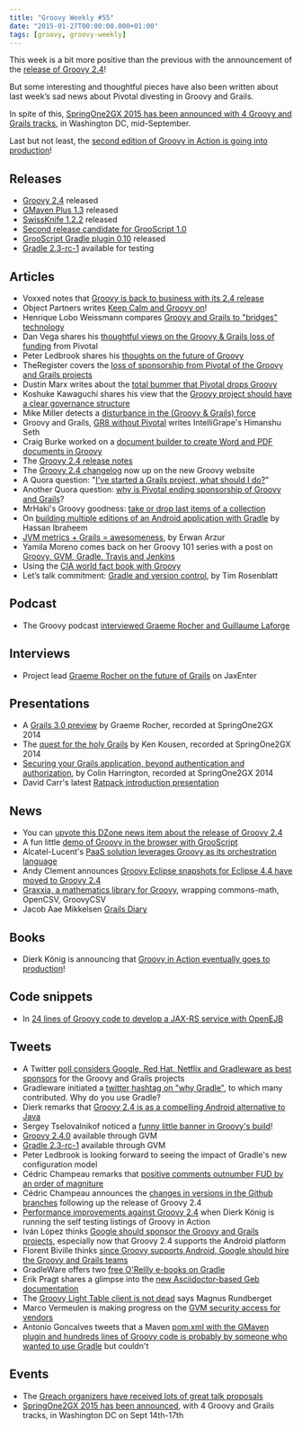 ```yaml
---
title: "Groovy Weekly #55"
date: "2015-01-27T00:00:00.000+01:00"
tags: [groovy, groovy-weekly]
---
```


This week is a bit more positive than the previous with the announcement of the [release of Groovy 2.4](http://glaforge.appspot.com/article/groovy-2-4-released)!

But some interesting and thoughtful pieces have also been written about last week’s sad news about Pivotal divesting in Groovy and Grails.

In spite of this, [SpringOne2GX 2015 has been announced with 4 Groovy and Grails tracks](https://twitter.com/springone2gx/status/559903903756861440), in Washington DC, mid-September.

Last but not least, the [second edition of Groovy in Action is going into production](https://twitter.com/mittie/status/558011051313491969)!
  
## Releases

*   [Groovy 2.4](http://glaforge.appspot.com/article/groovy-2-4-released) released
*   [GMaven Plus 1.3](http://groovy.329449.n5.nabble.com/GMaven-1-3-Released-td5722239.html) released
*   [SwissKnife 1.2.2](https://twitter.com/arasthel92/status/559659062309449728) released
*   [Second release candidate for GrooScript 1.0](https://twitter.com/grooscript/status/557999421691269120)
*   [GrooScript Gradle plugin 0.10](https://twitter.com/grooscript/status/558000095070015488) released
*   [Gradle 2.3-rc-1](https://twitter.com/gradleware/status/560099446508519426) available for testing

## Articles

*   Voxxed notes that [Groovy is back to business with its 2.4 release](https://www.voxxed.com/blog/2015/01/groovy-verse-back-business-2-4-release/)
*   Object Partners writes [Keep Calm and Groovy on](http://www.objectpartners.com/2015/01/23/keep-calm-groovy-on/)!
*   Henrique Lobo Weissmann compares [Groovy and Grails to "bridges" technology](http://www.itexto.com.br/devkico/en/?p=69)
*   Dan Vega shares his [thoughtful views on the Groovy & Grails loss of funding](http://therealdanvega.com/blog/2015/01/20/pivotal-drops-groovy-grails-sponsorship) from Pivotal
*   Peter Ledbrook shares his [thoughts on the future of Groovy](http://blog.cacoethes.co.uk/groovyandgrails/the-future-of-groovy)
*   TheRegister covers the [loss of sponsorship from Pivotal of the Groovy and Grails projects](http://www.theregister.co.uk/2015/01/22/open_source_java_grails_and_groovy_as_pivotal_pulls_out/)
*   Dustin Marx writes about the [total bummer that Pivotal drops Groovy](http://java.dzone.com/articles/total-bummer-pivotal-drops)
*   Koshuke Kawaguchi shares his view that the [Groovy project should have a clear governance structure](http://kohsuke.org/2015/01/20/groovy-project-should-have-a-clear-governance-structure/)
*   Mike Miller detects a [disturbance in the (Groovy & Grails) force](http://programmingitch.blogspot.dk/2015/01/i-detect-disturbance-in-groovy-grails.html)
*   Groovy and Grails, [GR8 without Pivotal](http://www.intelligrape.com/blog/groovy-and-grails-gr8-without-pivotal/) writes IntelliGrape's Himanshu Seth
*   Craig Burke worked on a [document builder to create Word and PDF documents in Groovy](http://www.craigburke.com/2015/01/22/groovy-document-builder.html)
*   The [Groovy 2.4 release notes](http://beta.groovy-lang.org/releasenotes/groovy-2.4.html)
*   The [Groovy 2.4 changelog](http://beta.groovy-lang.org/changelog-2.4.0.html) now up on the new Groovy website
*   A Quora question: "[I've started a Grails project, what should I do?](https://www.quora.com/Pivotal-is-no-longer-sponsoring-Grails-I-have-a-Grails-project-in-the-works-What-should-I-do)"
*   Another Quora question: [why is Pivotal ending sponsorship of Groovy and Grails](https://www.quora.com/Why-is-Pivotal-ending-the-sponsorship-of-Groovy-and-Grails)?
*   MrHaki's Groovy goodness: [take or drop last items of a collection](http://mrhaki.blogspot.fr/2015/01/groovy-goodness-take-or-drop-last-items.html)
*   On [building multiple editions of an Android application with Gradle](http://blog.robustastudio.com/mobile-development/android/building-multiple-editions-of-android-app-gradle/) by Hassan Ibraheem
*   [JVM metrics + Grails = awesomeness](https://www.voxxed.com/blog/2015/01/jvm-metrics-grails-awesomeness/), by Erwan Arzur
*   Yamila Moreno comes back on her Groovy 101 series with a post on [Groovy, GVM, Gradle, Travis and Jenkins](http://moduslaborandi.net/groovy-101-gradle-travis-and-jenkins/)
*   Using the [CIA world fact book with Groovy](http://www.perfectlearn.com/2015/01/how-i-used-the-cia-world-factbook-to-test-my-product/)
*   Let’s talk commitment: [Gradle and version control](http://blog.ship.io/2015/01/23/lets-talk-commitment-gradle-and-version-control/), by Tim Rosenblatt

## Podcast

*   The Groovy podcast [interviewed Graeme Rocher and Guillaume Laforge](https://twitter.com/dailygrailstip/status/557943849251643393)

## Interviews

*   Project lead [Graeme Rocher on the future of Grails](http://jaxenter.com/grails-future-113958.html) on JaxEnter

## Presentations

*   A [Grails 3.0 preview](http://www.infoq.com/presentations/grails-3-preview) by Graeme Rocher, recorded at SpringOne2GX 2014
*   The [quest for the holy Grails](http://www.infoq.com/presentations/grails-introduction) by Ken Kousen, recorded at SpringOne2GX 2014
*   [Securing your Grails application, beyond authentication and authorization](http://www.infoq.com/presentations/grails-security-auth), by Colin Harrington, recorded at SpringOne2GX 2014
*   David Carr's latest [Ratpack introduction presentation](http://www.slideshare.net/davidmc24/intro-to-ratpack-cdjdn-2015)

## News

*   You can [upvote this DZone news item about the release of Groovy 2.4](http://www.dzone.com/links/groovy_24_released_with_android_support.html)
*   A fun little [demo of Groovy in the browser with GrooScript](http://grooscript.org/demo/stars.html)
*   Alcatel-Lucent's [PaaS solution leverages Groovy as its orchestration language](http://ecosystem.cloud-band.com/wp-content/uploads/2013/09/CloudBand-cPaas-Technical-Overview-1.6.pdf)
*   Andy Clement announces [Groovy Eclipse snapshots for Eclipse 4.4 have moved to Groovy 2.4](https://twitter.com/andy_clement/status/559061751736455169)
*   [Graxxia, a mathematics library for Groovy](https://github.com/ssadedin/graxxia), wrapping commons-math, OpenCSV, GroovyCSV
*   Jacob Aae Mikkelsen [Grails Diary](http://grydeske.net/news/show/80)

## Books

*   Dierk König is announcing that [Groovy in Action eventually goes to production](https://twitter.com/mittie/status/559841646654029824)!

## Code snippets

*   In [24 lines of Groovy code to develop a JAX-RS service with OpenEJB](https://gist.github.com/rmannibucau/e14324cdfc278ad388f1)

## Tweets

*   A Twitter [poll considers Google, Red Hat, Netflix and Gradleware as best sponsors](https://twitter.com/alvaro_sanchez/status/559635311329026048) for the Groovy and Grails projects
*   Gradleware initiated a [twitter hashtag on "why Gradle"](https://twitter.com/hashtag/WhyGradle?src=hash), to which many contributed. Why do you use Gradle?
*   Dierk remarks that [Groovy 2.4 is as a compelling Android alternative to Java](https://twitter.com/mittie/status/558011051313491969)
*   Sergey Tselovalnikof noticed a [funny little banner in Groovy's build](https://twitter.com/SerCeMan/status/557960043380109312)!
*   [Groovy 2.4.0](https://twitter.com/gvmtool/status/557941663319203841) available through GVM
*   [Gradle 2.3-rc-1](https://twitter.com/gvmtool/status/560101012623880192) available through GVM
*   Peter Ledbrook is looking forward to seeing the impact of Gradle's new configuration model
*   Cédric Champeau remarks that [positive comments outnumber FUD by an order of magniture](https://twitter.com/cedricchampeau/status/557822571543273473)
*   Cédric Champeau announces the [changes in versions in the Github branches](https://twitter.com/CedricChampeau/status/558197359197560832) following up the release of Groovy 2.4
*   [Performance improvements against Groovy 2.4](https://twitter.com/mittie/status/558252300775731200) when Dierk König is running the self testing listings of Groovy in Action
*   Iván López thinks [Google should sponsor the Groovy and Grails projects](https://twitter.com/ilopmar/status/558274612287778816), especially now that Groovy 2.4 supports the Android platform
*   Florent Biville thinks [since Groovy supports Android, Google should hire the Groovy and Grails teams](https://twitter.com/fbiville/status/558977065710800896)
*   GradleWare offers two [free O'Reilly e-books on Gradle](https://twitter.com/tomaslin/status/558806680599670784)
*   Erik Pragt shares a glimpse into the [new Asciidoctor-based Geb documentation](https://twitter.com/epragt/status/558983812655640576)
*   The [Groovy Light Table client is not dead](http://rundis.github.io/blog/2015/gr_lt_status_jan2015.html) says Magnus Rundberget
*   Marco Vermeulen is making progress on the [GVM security access for vendors](https://twitter.com/marc0der/status/559130196855771136)
*   Antonio Goncalves tweets that a Maven [pom.xml with the GMaven plugin and hundreds lines of Groovy code is probably by someone who wanted to use Gradle](https://twitter.com/agoncal/status/560001785654685696) but couldn't
    
## Events

*   The [Greach organizers have received lots of great talk proposals](https://twitter.com/greachconf/status/559035001225101313)
*   [SpringOne2GX 2015 has been announced](https://twitter.com/springone2gx/status/559903903756861440), with 4 Groovy and Grails tracks, in Washington DC on Sept 14th-17th